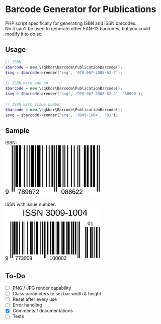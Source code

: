 # Barcode Generator for Publications
PHP script specifically for generating ISBN and ISSN barcodes.  
No it can't be used to generate other EAN-13 barcodes, but you could modify it to do so.

## Usage
```php
// ISBN
$barcode = new \sqkhor\Barcode\PublicationBarcode();
$svg = $barcode->render('svg', '978-967-2088-62-2');

// ISBN with add on
$barcode = new \sqkhor\Barcode\PublicationBarcode();
$svg = $barcode->render('svg', '978-967-2088-62-2', '50999');

// ISSN with issue number
$barcode = new \sqkhor\Barcode\PublicationBarcode();
$svg = $barcode->render('svg', '3009-1004', '01');
```

## Sample
ISBN:  
<img src="sample-isbn.svg" width="300" style="background: #fff">

ISSN with issue number:  
<img src="sample-issn.svg" width="300" style="background: #fff">

## To-Do
- [ ] PNG / JPG render capability
- [ ] Class parameters to set bar width & height
- [ ] Reset after every use
- [ ] Error handling
- [x] Comments / documentations
- [ ] Tests
